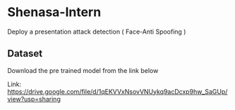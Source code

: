 # Shenasa-Intern
Deploy a presentation attack detection ( Face-Anti Spoofing ) 


## Dataset
Download the pre trained model from the link below

Link: https://drive.google.com/file/d/1qEKVVxNsovVNUykq9acDcxp9hw_SaGUp/view?usp=sharing
